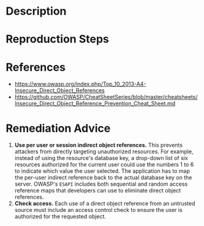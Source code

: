 # Description


# Reproduction Steps


# References

- https://www.owasp.org/index.php/Top_10_2013-A4-Insecure_Direct_Object_References
- https://github.com/OWASP/CheatSheetSeries/blob/master/cheatsheets/Insecure_Direct_Object_Reference_Prevention_Cheat_Sheet.md


# Remediation Advice

1. **Use per user or session indirect object references.** This prevents attackers from directly targeting unauthorized resources. For example, instead of using the resource's database key, a drop-down list of six resources authorized for the current user could use the numbers 1 to 6 to indicate which value the user selected. The application has to map the per-user indirect reference back to the actual database key on the server. OWASP's `ESAPI` includes both sequential and random access reference maps that developers can use to eliminate direct object references.
2. **Check access.** Each use of a direct object reference from an untrusted source must include an access control check to ensure the user is authorized for the requested object.